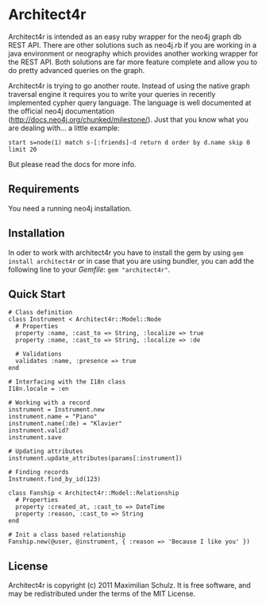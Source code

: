 # Architect4r

Architect4r is intended as an easy ruby wrapper for the neo4j graph db 
REST API. There are other solutions such as neo4j.rb if you are working 
in a java environment or neography which provides another working wrapper 
for the REST API. Both solutions are far more feature complete and allow 
you to do pretty advanced queries on the graph.

Architect4r is trying to go another route. Instead of using the native 
graph traversal engine it requires you to write your queries in recently 
implemented cypher query language. The language is well documented at the 
official neo4j documentation (http://docs.neo4j.org/chunked/milestone/). 
Just that you know what you are dealing with… a little example:

    start s=node(1) match s-[:friends]-d return d order by d.name skip 0 limit 20

But please read the docs for more info.

Requirements
------------

You need a running neo4j installation.

Installation
------------

In oder to work with architect4r you have to install the gem by using 
`gem install architect4r` or in case that you are using bundler, you can 
add the following line to your _Gemfile_: `gem "architect4r"`.

Quick Start
-----------
    
    # Class definition
    class Instrument < Architect4r::Model::Node
      # Properties
      property :name, :cast_to => String, :localize => true
      property :name, :cast_to => String, :localize => :de
      
      # Validations
      validates :name, :presence => true
    end
    
    # Interfacing with the I18n class
    I18n.locale = :en
    
    # Working with a record
    instrument = Instrument.new
    instrument.name = "Piano"
    instrument.name(:de) = "Klavier"
    instrument.valid?
    instrument.save
    
    # Updating attributes
    instrument.update_attributes(params[:instrument])
    
    # Finding records
    Instrument.find_by_id(123)
    
    class Fanship < Architect4r::Model::Relationship
      # Properties
      property :created_at, :cast_to => DateTime
      property :reason, :cast_to => String
    end
    
    # Init a class based relationship
    Fanship.new(@user, @instrument, { :reason => 'Because I like you' })

License
-------

Architect4r is copyright (c) 2011 Maximilian Schulz. It is free software, 
and may be redistributed under the terms of the MIT License.